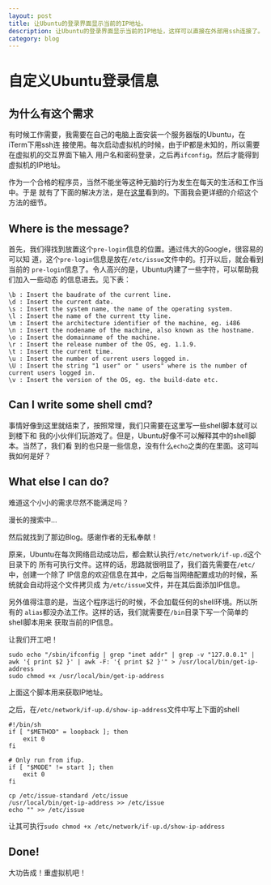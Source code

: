 ```yaml
---
layout: post
title: 让Ubuntu的登录界面显示当前的IP地址。
description: 让Ubuntu的登录界面显示当前的IP地址，这样可以直接在外部用ssh连接了。
category: blog
---
```


# 自定义Ubuntu登录信息

## 为什么有这个需求

有时候工作需要，我需要在自己的电脑上面安装一个服务器版的Ubuntu，在iTerm下用ssh连
接使用。每次启动虚拟机的时候，由于IP都是未知的，所以需要在虚拟机的交互界面下输入
用户名和密码登录，之后再`ifconfig`。然后才能得到虚拟机的IP地址。

作为一个合格的程序员，当然不能坐等这种无脑的行为发生在每天的生活和工作当中。于是
就有了下面的解决方法，是在[这里]()看到的。下面我会更详细的介绍这个方法的细节。

## Where is the message?

首先，我们得找到放置这个`pre-login`信息的位置。通过伟大的Google，很容易的可以知
道，这个`pre-login`信息是放在`/etc/issue`文件中的。打开以后，就会看到当前的
`pre-login`信息了。令人高兴的是，Ubuntu内建了一些字符，可以帮助我们加入一些动态
的信息进去。见下表：

	\b : Insert the baudrate of the current line.
	\d : Insert the current date.
	\s : Insert the system name, the name of the operating system.
	\l : Insert the name of the current tty line.
	\m : Insert the architecture identifier of the machine, eg. i486
	\n : Insert the nodename of the machine, also known as the hostname.
	\o : Insert the domainname of the machine.
	\r : Insert the release number of the OS, eg. 1.1.9.
	\t : Insert the current time.
	\u : Insert the number of current users logged in.
	\U : Insert the string "1 user" or " users" where is the number of current users logged in.
	\v : Insert the version of the OS, eg. the build-date etc.

## Can I write some shell cmd?

事情好像到这里就结束了，按照常理，我们只需要在这里写一些shell脚本就可以到楼下和
我的小伙伴们玩游戏了。但是，Ubuntu好像不可以解释其中的shell脚本。当然了，我们看
到的也只是一些信息，没有什么`echo`之类的在里面。这可叫我如何是好？

## What else I can do?

难道这个小小的需求尽然不能满足吗？

漫长的搜索中...

然后就找到了那边Blog。感谢作者的无私奉献！

原来，Ubuntu在每次网络启动成功后，都会默认执行`/etc/network/if-up.d`这个目录下的
所有可执行文件。这样的话，思路就很明显了，我们首先需要在`/etc/`中，创建一个除了
IP信息的欢迎信息在其中，之后每当网络配置成功的时候，系统就会自动将这个文件拷贝成
为`/etc/issue`文件，并在其后面添加IP信息。

另外值得注意的是，当这个程序运行的时候，不会加载任何的shell环境。所以所有的
`alias`都没办法工作。这样的话，我们就需要在`/bin`目录下写一个简单的shell脚本用来
获取当前的IP信息。

让我们开工吧！

	sudo echo "/sbin/ifconfig | grep "inet addr" | grep -v "127.0.0.1" | awk '{ print $2 }' | awk -F: '{ print $2 }'" > /usr/local/bin/get-ip-address
	sudo chmod +x /usr/local/bin/get-ip-address

上面这个脚本用来获取IP地址。

之后，在`/etc/network/if-up.d/show-ip-address`文件中写上下面的shell

	#!/bin/sh
	if [ "$METHOD" = loopback ]; then
		exit 0
	fi

	# Only run from ifup.
	if [ "$MODE" != start ]; then
		exit 0
	fi

	cp /etc/issue-standard /etc/issue
	/usr/local/bin/get-ip-address >> /etc/issue
	echo "" >> /etc/issue

让其可执行`sudo chmod +x /etc/network/if-up.d/show-ip-address`

## Done!

大功告成！重虚拟机吧！
